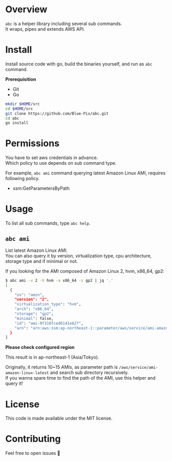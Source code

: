 # Overview
`abc` is a helper library including several sub commands.  
It wraps, pipes and extends AWS API.  

# Install
Install source code with go, build the binaries yourself, and run as `abc` command.

**Prerequisition**
- Git
- Go

```sh
mkdir $HOME/src
cd $HOME/src
git clone https://github.com/Blue-Pix/abc.git
cd abc
go install
```

# Permissions

You have to set aws credentials in advance.  
Which policy to use depends on sub command type.  
  
For example, `abc ami` command querying latest Amazon Linux AMI, requires following policy.

- ssm:GetParametersByPath

# Usage
To list all sub commands, type `abc help`.

## `abc ami`

List latest Amazon Linux AMI.  
You can also query it by version, virtualization type, cpu architecture, storage type and if minimal or not.

If you looking for the AMI composed of Amazon Linux 2, hvm, x86_64, gp2:

```sh
$ abc ami -v 2 -V hvm -a x86_64 -s gp2 | jq '.'
[
  {
    "os": "amzn",
    "version": "2",
    "virtualization_type": "hvm",
    "arch": "x86_64",
    "storage": "gp2",
    "minimal": false,
    "id": "ami-0f310fced6141e627",
    "arn": "arn:aws:ssm:ap-northeast-1::parameter/aws/service/ami-amazon-linux-latest/amzn2-ami-hvm-x86_64-gp2"
  }
]
```

**Please check configured region**  

This result is in ap-northeast-1 (Asia/Tokyo).

Originally, it returns 10~15 AMIs, as parameter path is `/aws/service/ami-amazon-linux-latest` and search sub directory recursively.  
If you wanna spare time to find the path of the AMI, use this helper and query it!

# License
This code is made available under the MIT license.

# Contributing
Feel free to open issues 🎉

